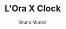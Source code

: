 ---
title: "L'Ora X Clock"
year: "1945"
subtitle: "Bruno Munari"
displayImg: "img/covers/L'Ora X Clock, 1945, Bruno Munari.jpg"
isArtworkInfo: 1
url: "https://www.wikiart.org/en/Search/L'Ora X Clock%20Bruno Munari"
newTab: 1
---